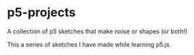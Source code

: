 # p5-projects
A collection of p5 sketches that make noise or shapes (or both!)

This a series of sketches I have made while learning p5.js. 

